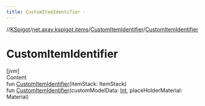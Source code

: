 ```yaml
---
title: CustomItemIdentifier -
---
```

//[KSpigot](../../index.md)/[net.axay.kspigot.items](../index.md)/[CustomItemIdentifier](index.md)/[CustomItemIdentifier](-custom-item-identifier.md)



# CustomItemIdentifier  
[jvm]  
Content  
fun [CustomItemIdentifier](-custom-item-identifier.md)(itemStack: ItemStack)  
fun [CustomItemIdentifier](-custom-item-identifier.md)(customModelData: [Int](https://kotlinlang.org/api/latest/jvm/stdlib/kotlin/-int/index.html), placeHolderMaterial: Material)  



